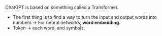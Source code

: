 ChatGPT is based on something called a Transformer.
- The first thing is to find a way to turn the input and output words into numbers -> For neural networks, **word embedding**.
- Token -> each word, and <EOS> symbols.

